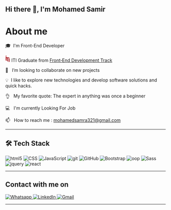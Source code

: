 ## Hi there 👋, I'm Mohamed Samir 
 <!-- <img  align="right" alt="GIF" src="https://github.com/abhisheknaiidu/abhisheknaiidu/blob/master/code.gif?raw=true" width="50%"  /> -->


<!-- <img align="right" src="https://github.com/ankitwarbhe/ankitwarbhe/blob/master/developer.gif" alt="Coder GIF" width="400" height="300">
 -->

 
# About me

🎓 &nbsp;I'm Front-End Developer

 <img src="https://github.com/Mohammed-Nasif/Mohammed-Nasif/blob/main/images/iti-logo.png?raw=true" width="15" draggable="false"> ITI Graduate from <a href="https://iti.gov.eg/iti/home">Front‑End Development Track</a>

💪 &nbsp; I’m looking to collaborate on new projects

💡 &nbsp;I like to explore new technologies and develop software solutions and quick hacks.

👌 &nbsp; My favorite quote: The expert in anything was once a beginner

💻 &nbsp; I'm currently Looking For Job

📫  &nbsp; How to reach me : mohamedsamra321@gmail.com

<hr>

##  🛠  Tech Stack

<p>
 
 <img alt="html5" src="https://img.shields.io/badge/-HTML-05122A?style=flat&logo=HTML5" />
 <img alt="CSS" src="https://img.shields.io/badge/-CSS-05122A?style=flat&logo=CSS3&logoColor=1572B6" />
 <img alt="JavaScript" src="https://img.shields.io/badge/-JavaScript-05122A?style=flat&logo=javascript" />
 <img alt="git" src="https://img.shields.io/badge/-Git-F05032?style=flat-square&logo=git&logoColor=white" />
 <img alt="GitHub" src="https://img.shields.io/badge/-GitHub-05122A?style=flat&logo=github" />
 <img alt="Bootstrap" src="https://img.shields.io/badge/-Bootstrap-05122A?style=flat&logo=bootstrap&logoColor=563D7C" />
 <img alt="oop" src="https://img.shields.io/badge/-oop-05122A?style=flat&logo=oop" />
 <img alt="Sass" src="https://img.shields.io/badge/-Sass-CC6699?style=flat-square&logo=sass&logoColor=white" />
 <img alt="jquery" src="https://img.shields.io/badge/-jqury-05122A?style=flat&logo=jquery" />
 <img alt="react" src="https://img.shields.io/badge/-React-05122A?style=flat&logo=react" />




</p>

<hr>

</p>

## Contact with me on

<p>
  <a href="http://Wa.me/201148526029" target="_blank">
    <img alt="Whatsapp" src="https://img.shields.io/badge/whatsapp-128C7E.svg?style=for-the-badge&logo=whatsapp&logoColor=white" />
  </a>
  <a href="https://www.linkedin.com/in/mohamed-samir-7bb66a242/" target="_blank">
   <img alt="LinkedIn" src="https://img.shields.io/badge/linkedin-0077b5.svg?style=for-the-badge&logo=linkedin&logoColor=white" /> 
  </a>
    <a href="mailto:mohamedsamra321@gmail.com" target="_blank">
   <img alt="Gmail" src="https://img.shields.io/badge/-Gmail-D14836?style=for-the-badge&logo=Gmail&logoColor=white" /> 
  </a>
</p>

<hr>

